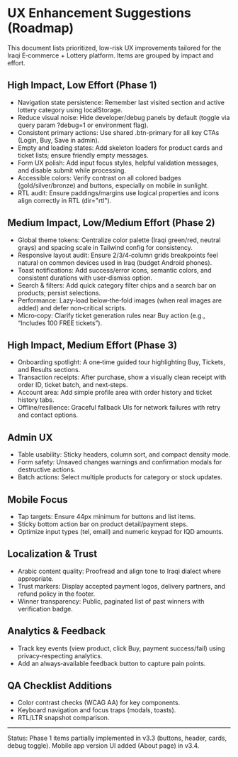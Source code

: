 # UX Enhancement Suggestions (Roadmap)

This document lists prioritized, low-risk UX improvements tailored for the Iraqi E‑commerce + Lottery platform. Items are grouped by impact and effort.

## High Impact, Low Effort (Phase 1)
- Navigation state persistence: Remember last visited section and active lottery category using localStorage.
- Reduce visual noise: Hide developer/debug panels by default (toggle via query param ?debug=1 or environment flag).
- Consistent primary actions: Use shared .btn-primary for all key CTAs (Login, Buy, Save in admin).
- Empty and loading states: Add skeleton loaders for product cards and ticket lists; ensure friendly empty messages.
- Form UX polish: Add input focus styles, helpful validation messages, and disable submit while processing.
- Accessible colors: Verify contrast on all colored badges (gold/silver/bronze) and buttons, especially on mobile in sunlight.
- RTL audit: Ensure paddings/margins use logical properties and icons align correctly in RTL (dir="rtl").

## Medium Impact, Low/Medium Effort (Phase 2)
- Global theme tokens: Centralize color palette (Iraqi green/red, neutral grays) and spacing scale in Tailwind config for consistency.
- Responsive layout audit: Ensure 2/3/4‑column grids breakpoints feel natural on common devices used in Iraq (budget Android phones).
- Toast notifications: Add success/error icons, semantic colors, and consistent durations with user‑dismiss option.
- Search & filters: Add quick category filter chips and a search bar on products; persist selections.
- Performance: Lazy‑load below‑the‑fold images (when real images are added) and defer non‑critical scripts.
- Micro‑copy: Clarify ticket generation rules near Buy action (e.g., “Includes 100 FREE tickets”).

## High Impact, Medium Effort (Phase 3)
- Onboarding spotlight: A one‑time guided tour highlighting Buy, Tickets, and Results sections.
- Transaction receipts: After purchase, show a visually clean receipt with order ID, ticket batch, and next‑steps.
- Account area: Add simple profile area with order history and ticket history tabs.
- Offline/resilience: Graceful fallback UIs for network failures with retry and contact options.

## Admin UX
- Table usability: Sticky headers, column sort, and compact density mode.
- Form safety: Unsaved changes warnings and confirmation modals for destructive actions.
- Batch actions: Select multiple products for category or stock updates.

## Mobile Focus
- Tap targets: Ensure 44px minimum for buttons and list items.
- Sticky bottom action bar on product detail/payment steps.
- Optimize input types (tel, email) and numeric keypad for IQD amounts.

## Localization & Trust
- Arabic content quality: Proofread and align tone to Iraqi dialect where appropriate.
- Trust markers: Display accepted payment logos, delivery partners, and refund policy in the footer.
- Winner transparency: Public, paginated list of past winners with verification badge.

## Analytics & Feedback
- Track key events (view product, click Buy, payment success/fail) using privacy‑respecting analytics.
- Add an always‑available feedback button to capture pain points.

## QA Checklist Additions
- Color contrast checks (WCAG AA) for key components.
- Keyboard navigation and focus traps (modals, toasts).
- RTL/LTR snapshot comparison.

---
Status: Phase 1 items partially implemented in v3.3 (buttons, header, cards, debug toggle). Mobile app version UI added (About page) in v3.4.